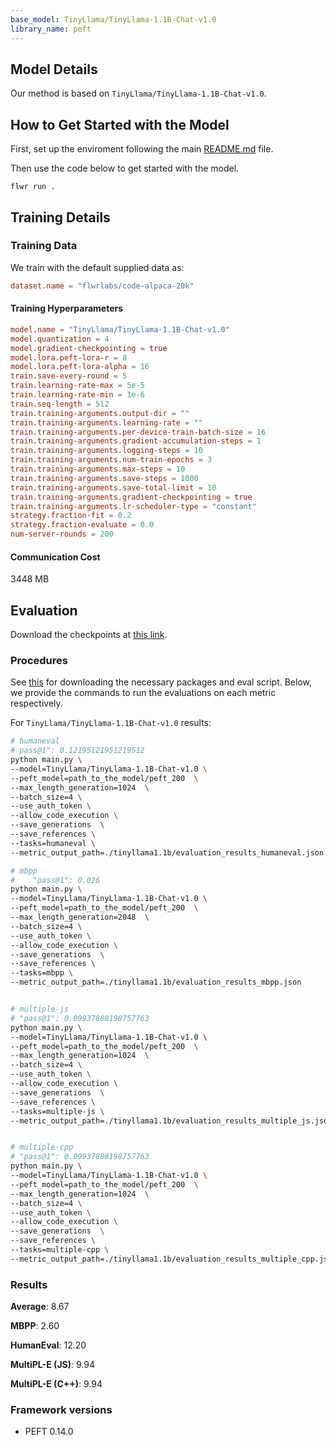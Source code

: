 ```yaml
---
base_model: TinyLlama/TinyLlama-1.1B-Chat-v1.0
library_name: peft
---
```


## Model Details

Our method is based on `TinyLlama/TinyLlama-1.1B-Chat-v1.0`.

## How to Get Started with the Model

First, set up the enviroment following the main [README.md](../README.md) file.

Then use the code below to get started with the model.

`flwr run .`

## Training Details

### Training Data

We train with the default supplied data as:

```toml
dataset.name = "flwrlabs/code-alpaca-20k"
```

#### Training Hyperparameters

```toml
model.name = "TinyLlama/TinyLlama-1.1B-Chat-v1.0"
model.quantization = 4
model.gradient-checkpointing = true
model.lora.peft-lora-r = 8
model.lora.peft-lora-alpha = 16 
train.save-every-round = 5
train.learning-rate-max = 5e-5
train.learning-rate-min = 1e-6
train.seq-length = 512
train.training-arguments.output-dir = ""
train.training-arguments.learning-rate = ""
train.training-arguments.per-device-train-batch-size = 16 
train.training-arguments.gradient-accumulation-steps = 1
train.training-arguments.logging-steps = 10
train.training-arguments.num-train-epochs = 3
train.training-arguments.max-steps = 10
train.training-arguments.save-steps = 1000
train.training-arguments.save-total-limit = 10
train.training-arguments.gradient-checkpointing = true
train.training-arguments.lr-scheduler-type = "constant"
strategy.fraction-fit = 0.2
strategy.fraction-evaluate = 0.0
num-server-rounds = 200
```

#### Communication Cost

3448 MB

## Evaluation

<!-- This section describes the evaluation protocols and provides the results. -->
Download the checkpoints at [this link](https://drive.google.com/drive/folders/19qr-Fsf1JBT_a0IPG0mAyHTtBBfOioJQ?usp=sharing).

### Procedures

See [this](https://github.com/adap/flower/tree/main/benchmarks/flowertune-llm/evaluation/code) for downloading the necessary packages and eval script. Below, we provide the commands to run the evaluations on each metric respectively.

For `TinyLlama/TinyLlama-1.1B-Chat-v1.0` results:

```bash
# humaneval
# pass@1": 0.12195121951219512
python main.py \
--model=TinyLlama/TinyLlama-1.1B-Chat-v1.0 \
--peft_model=path_to_the_model/peft_200  \
--max_length_generation=1024  \
--batch_size=4 \
--use_auth_token \
--allow_code_execution \
--save_generations  \
--save_references \
--tasks=humaneval \
--metric_output_path=./tinyllama1.1b/evaluation_results_humaneval.json

# mbpp
#    "pass@1": 0.026
python main.py \
--model=TinyLlama/TinyLlama-1.1B-Chat-v1.0 \
--peft_model=path_to_the_model/peft_200  \
--max_length_generation=2048  \
--batch_size=4 \
--use_auth_token \
--allow_code_execution \
--save_generations  \
--save_references \
--tasks=mbpp \
--metric_output_path=./tinyllama1.1b/evaluation_results_mbpp.json


# multiple-js
# "pass@1": 0.09937888198757763
python main.py \
--model=TinyLlama/TinyLlama-1.1B-Chat-v1.0 \
--peft_model=path_to_the_model/peft_200  \
--max_length_generation=1024  \
--batch_size=4 \
--use_auth_token \
--allow_code_execution \
--save_generations  \
--save_references \
--tasks=multiple-js \
--metric_output_path=./tinyllama1.1b/evaluation_results_multiple_js.json


# multiple-cpp
# "pass@1": 0.09937888198757763
python main.py \
--model=TinyLlama/TinyLlama-1.1B-Chat-v1.0 \
--peft_model=path_to_the_model/peft_200  \
--max_length_generation=1024  \
--batch_size=4 \
--use_auth_token \
--allow_code_execution \
--save_generations  \
--save_references \
--tasks=multiple-cpp \
--metric_output_path=./tinyllama1.1b/evaluation_results_multiple_cpp.json
```

### Results

__Average__: 8.67

__MBPP__: 2.60

__HumanEval__: 12.20

__MultiPL-E (JS)__: 9.94

__MultiPL-E (C++)__: 9.94


### Framework versions

- PEFT 0.14.0